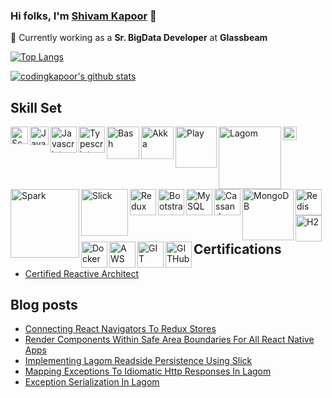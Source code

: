 ### Hi folks, I'm [Shivam Kapoor](http://shivamkapoor.com/) 👋

🔭 Currently working as a **Sr. BigData Developer** at **Glassbeam**

<!--
**codingkapoor/codingkapoor** is a ✨ _special_ ✨ repository because its `README.md` (this file) appears on your GitHub profile.

Here are some ideas to get you started:

- 🔭 I’m currently working on ...
- 🌱 I’m currently learning ...
- 👯 I’m looking to collaborate on ...
- 🤔 I’m looking for help with ...
- 💬 Ask me about ...
- 📫 How to reach me: ...
- 😄 Pronouns: ...
- ⚡ Fun fact: ...
-->

[![Top Langs](https://github-readme-stats.vercel.app/api/top-langs/?username=codingkapoor&layout=compact)](https://github.com/anuraghazra/github-readme-stats) 

[![codingkapoor's github stats](https://github-readme-stats.vercel.app/api?username=codingkapoor&show_icons=true&count_private=true)](https://github.com/anuraghazra/github-readme-stats)

## Skill Set
[<img align="left" alt="Scala" width="28px" src="https://cdn.svgporn.com/logos/scala.svg" />](https://www.scala-lang.org/) 
[<img align="left" alt="Java" width="30px" src="https://cdn.svgporn.com/logos/java.svg" />](https://www.java.com/en/)
[<img align="left" alt="Javascript" width="42px" src="https://cdn.svgporn.com/logos/javascript.svg" />](https://developer.mozilla.org/en-US/docs/Web/JavaScript)
[<img align="left" alt="Typescript" width="42px" src="https://cdn.svgporn.com/logos/typescript-icon.svg" />](https://www.typescriptlang.org/)
[<img align="left" alt="Bash" width="52px" src="https://cdn.svgporn.com/logos/bash.svg" />](https://www.gnu.org/software/bash/)
[<img align="left" alt="Akka" width="52px" src="https://cdn.svgporn.com/logos/akka.svg" />](https://akka.io/)
[<img align="left" alt="Play" width="66px" src="https://cdn.svgporn.com/logos/play.svg" />](https://www.playframework.com/)
[<img align="left" alt="Lagom" width="100px" src="https://i1.wp.com/blog.knoldus.com/wp-content/uploads/2017/03/logom.png" />](https://www.lagomframework.com/)
[<img align="left" alt="Kafka" width="22px" src="https://cdn.svgporn.com/logos/kafka-icon.svg" />](https://kafka.apache.org/)
[<img align="left" alt="Spark" width="110px" src="https://www.inovex.de/blog/wp-content/uploads/2016/12/spark.png" />](https://spark.apache.org/)
[<img align="left" alt="Slick" width="75px" src="https://i.kinja-img.com/gawker-media/image/upload/c_fill,f_auto,fl_progressive,g_center,h_675,pg_1,q_80,w_1200/18wbqaoo99kmopng.png" />](http://scala-slick.org/)

[<img align="left" alt="Redux" width="42px" src="https://cdn.svgporn.com/logos/redux.svg" />](https://redux.js.org/)
[<img align="left" alt="Bootstrap" width="42px" src="https://cdn.svgporn.com/logos/bootstrap.svg" />](https://getbootstrap.com/)
[<img align="left" alt="MySQL" width="42px" src="https://cdn.svgporn.com/logos/mysql.svg" />](https://www.mysql.com/)
[<img align="left" alt="Cassandra" width="42px" src="https://cdn.svgporn.com/logos/cassandra.svg" />](https://cassandra.apache.org/)
[<img align="left" alt="MongoDB" width="82px" src="https://cdn.svgporn.com/logos/mongodb.svg" />](https://www.mongodb.com/)
[<img align="left" alt="Redis" width="42px" src="https://cdn.svgporn.com/logos/redis.svg" />](https://redis.io/)
[<img align="left" alt="H2" width="42px" src="https://www.h2database.com/html/images/db-64-t.png" />](https://www.h2database.com/html/main.html)
[<img align="left" alt="Docker" width="42px" src="https://cdn.svgporn.com/logos/docker-icon.svg" />](https://www.docker.com/)
[<img align="left" alt="AWS" width="42px" src="https://cdn.svgporn.com/logos/aws.svg" />](https://aws.amazon.com/)
[<img align="left" alt="GIT" width="42px" src="https://cdn.svgporn.com/logos/git-icon.svg" />](https://git-scm.com/)
[<img align="left" alt="GITHub" width="42px" src="https://cdn.svgporn.com/logos/github-icon.svg" />](https://github.com/)


<br></br>
<br></br>
<br></br>

## Certifications

- [Certified Reactive Architect](https://certification.mettl.com/lightbend/applicant/result/download-certificate?key=eK0d0i9D25CV30Nb56GxRA%3D%3D)

## Blog posts
<!-- BLOG-POST-LIST:START -->
- [Connecting React Navigators To Redux Stores](http://www.shivamkapoor.com/blogs/technology/2020/01/28/connecting-react-navigators-to-redux-stores/)
- [Render Components Within Safe Area Boundaries For All React Native Apps](http://www.shivamkapoor.com/blogs/technology/2019/11/08/render-components-within-safe-area-boundaries-for-all-react-native-apps/)
- [Implementing Lagom Readside Persistence Using Slick](http://www.shivamkapoor.com/blogs/technology/2019/10/01/implementing-lagom-readside-persistence-using-slick/)
- [Mapping Exceptions To Idiomatic Http Responses In Lagom](http://www.shivamkapoor.com/blogs/technology/2019/09/05/mapping-exceptions-to-idiomatic-http-responses-in-lagom/)
- [Exception Serialization In Lagom](http://www.shivamkapoor.com/blogs/technology/2019/08/15/exception-serialization-in-lagom/)
<!-- BLOG-POST-LIST:END -->

